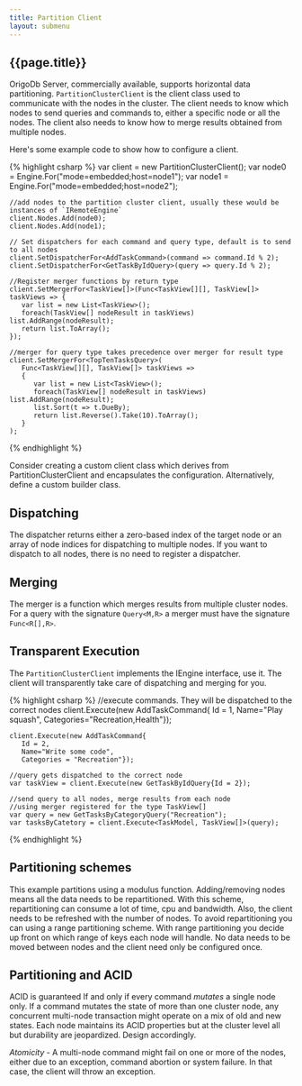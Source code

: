 ```yaml
---
title: Partition Client
layout: submenu
---
```

## {{page.title}}
OrigoDb Server, commercially available, supports horizontal data partitioning. `PartitionClusterClient` is the client class used
to communicate with the nodes in the cluster. The client needs to know which nodes to send queries and commands to, either a specific node
or all the nodes. The client also needs to know how to merge results obtained from multiple nodes.

Here's some example code to show how to configure a client.

{% highlight csharp %}
    var client = new PartitionClusterClient<TaskModel>();
    var node0 = Engine.For<TaskModel>("mode=embedded;host=node1");
    var node1 = Engine.For<TaskModel>("mode=embedded;host=node2");

    //add nodes to the partition cluster client, usually these would be instances of `IRemoteEngine`
    client.Nodes.Add(node0);
    client.Nodes.Add(node1);

    // Set dispatchers for each command and query type, default is to send to all nodes
    client.SetDispatcherFor<AddTaskCommand>(command => command.Id % 2);
    client.SetDispatcherFor<GetTaskByIdQuery>(query => query.Id % 2);

    //Register merger functions by return type
    client.SetMergerFor<TaskView[]>(Func<TaskView[][], TaskView[]> taskViews => { 
       var list = new List<TaskView>();
       foreach(TaskView[] nodeResult in taskViews) list.AddRange(nodeResult);
       return list.ToArray();
    });

    //merger for query type takes precedence over merger for result type
    client.SetMergerFor<TopTenTasksQuery>( 
       Func<TaskView[][], TaskView[]> taskViews => 
       {
          var list = new List<TaskView>();
          foreach(TaskView[] nodeResult in taskViews) list.AddRange(nodeResult);
          list.Sort(t => t.DueBy);
          return list.Reverse().Take(10).ToArray();
       }
    );
{% endhighlight %}

Consider creating a custom client class which derives from PartitionClusterClient and encapsulates the configuration.
Alternatively, define a custom builder class.

## Dispatching
The dispatcher returns either a zero-based index of the target node or an array of node indices for dispatching to multiple nodes.
If you want to dispatch to all nodes, there is no need to register a dispatcher.

## Merging
The merger is a function which merges results from multiple cluster nodes. For a query with the signature `Query<M,R>` a merger must have the signature `Func<R[],R>`.

## Transparent Execution
The `PartitionClusterClient` implements the IEngine interface, use it. The client will transparently take care of dispatching and merging for you.

{% highlight csharp %}
    //execute commands. They will be dispatched to the correct nodes
    client.Execute(new AddTaskCommand{ 
       Id = 1, 
       Name="Play squash", 
       Categories="Recreation,Health"});

    client.Execute(new AddTaskCommand{
       Id = 2, 
       Name="Write some code", 
       Categories = "Recreation"});

    //query gets dispatched to the correct node
    var taskView = client.Execute(new GetTaskByIdQuery{Id = 2});

    //send query to all nodes, merge results from each node 
    //using merger registered for the type TaskView[]
    var query = new GetTasksByCategoryQuery("Recreation");
    var tasksByCatetory = client.Execute<TaskModel, TaskView[]>(query);
{% endhighlight %}


## Partitioning schemes
This example partitions using a modulus function. Adding/removing nodes means all the data needs to be repartitioned.
With this scheme, repartitioning can consume a lot of time, cpu and bandwidth. Also, the client needs to be refreshed with the number of nodes.
To avoid repartitioning you can using a range partitioning scheme. With range partitioning you decide up front on which range of keys each
node will handle. No data needs to be moved between nodes and the client need only be configured once.

## Partitioning and ACID
ACID is guaranteed If and only if every command _mutates_ a single node only. If a command
mutates the state of more than one cluster node, any concurrent multi-node transaction might operate on a mix of old and new states.
Each node maintains its ACID properties but at the cluster level all but durability are jeopardized. Design accordingly.

*Atomicity* - A multi-node command might fail on one or more of the nodes, either due to an exception,
command abortion or system failure. In that case, the client will throw an exception.